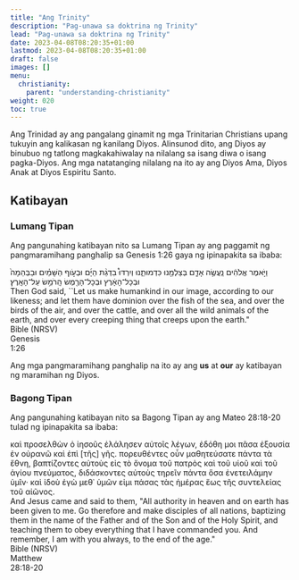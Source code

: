 ```yaml
---
title: "Ang Trinity"
description: "Pag-unawa sa doktrina ng Trinity"
lead: "Pag-unawa sa doktrina ng Trinity"
date: 2023-04-08T08:20:35+01:00
lastmod: 2023-04-08T08:20:35+01:00
draft: false
images: []
menu:
  christianity:
    parent: "understanding-christianity"
weight: 020
toc: true
---
```


Ang Trinidad ay ang pangalang ginamit ng mga Trinitarian Christians upang tukuyin ang kalikasan ng kanilang Diyos. Alinsunod dito, ang Diyos ay binubuo ng tatlong magkakahiwalay na nilalang sa isang diwa o isang pagka-Diyos. Ang mga natatanging nilalang na ito ay ang Diyos Ama, Diyos Anak at Diyos Espiritu Santo.

## Katibayan
### Lumang Tipan
Ang pangunahing katibayan nito sa Lumang Tipan ay ang paggamit ng pangmaramihang panghalip sa Genesis 1:26 gaya ng ipinapakita sa ibaba:

<div class="bible-wrapper">
  <div class="bible-verse">
    <div class="bible-hebrew">    
      וַיֹּ֣אמֶר אֱלֹהִ֔ים נַֽעֲשֶׂ֥ה אָדָ֛ם בְּצַלְמֵ֖נוּ כִּדְמוּתֵ֑נוּ וְיִרְדּוּ֩ בִדְגַ֨ת הַיָּ֜ם וּבְעֹ֣וף הַשָּׁמַ֗יִם וּבַבְּהֵמָה֙ וּבְכָל־הָאָ֔רֶץ וּבְכָל־הָרֶ֖מֶשׂ הָֽרֹמֵ֥שׂ עַל־הָאָֽרֶץ׃ 
    </div>
    <div class="translation">
      Then God said, ``Let <span class="emphasize">us</span> make humankind in <span class="emphasize">our</span> image, according to <span class="emphasize">our</span> likeness; and let them have dominion over the fish of the sea, and over the birds of the air, and over the cattle, and over all the wild animals of the earth, and over every creeping thing that creeps upon the earth."
    </div>  
  </div>
  <div class="bible-verse-no ot">
    <div class="book">Bible (NRSV)</div>
    <div class="chapter">Genesis</div>
    <div class="chapter-verse">1:26</div>
  </div>  
</div>

Ang mga pangmaramihang panghalip na ito ay ang **us** at **our** ay katibayan ng maramihan ng Diyos.

### Bagong Tipan
Ang pangunahing katibayan nito sa Bagong Tipan ay ang Mateo 28:18-20 tulad ng ipinapakita sa ibaba:

<div class="bible-wrapper">
  <div class="bible-verse">
    <div class="bible">    
      καὶ προσελθὼν ὁ ἰησοῦς ἐλάλησεν αὐτοῖς λέγων, ἐδόθη μοι πᾶσα ἐξουσία ἐν οὐρανῶ καὶ ἐπὶ [τῆς] γῆς.
      πορευθέντες οὗν μαθητεύσατε πάντα τὰ ἔθνη, βαπτίζοντες αὐτοὺς εἰς τὸ ὄνομα τοῦ πατρὸς καὶ τοῦ υἱοῦ καὶ τοῦ ἁγίου πνεύματος,
      διδάσκοντες αὐτοὺς τηρεῖν πάντα ὅσα ἐνετειλάμην ὑμῖν· καὶ ἰδοὺ ἐγὼ μεθ᾽ ὑμῶν εἰμι πάσας τὰς ἡμέρας ἕως τῆς συντελείας τοῦ αἰῶνος.
    </div>
    <div class="translation">
      And Jesus came and said to them, "All authority in heaven and on earth has been given to me. Go therefore and make disciples of all nations, baptizing them in the name of the <span class="emphasize">Father</span> and of the <span class="emphasize">Son</span> and of the <span class="emphasize">Holy Spirit</span>, and teaching them to obey everything that I have commanded you. And remember, I am with you always, to the end of the age."
    </div>  
  </div>
  <div class="bible-verse-no">
    <div class="book">Bible (NRSV)</div>
    <div class="chapter">Matthew</div>
    <div class="chapter-verse">28:18-20</div>
  </div>  
</div>
